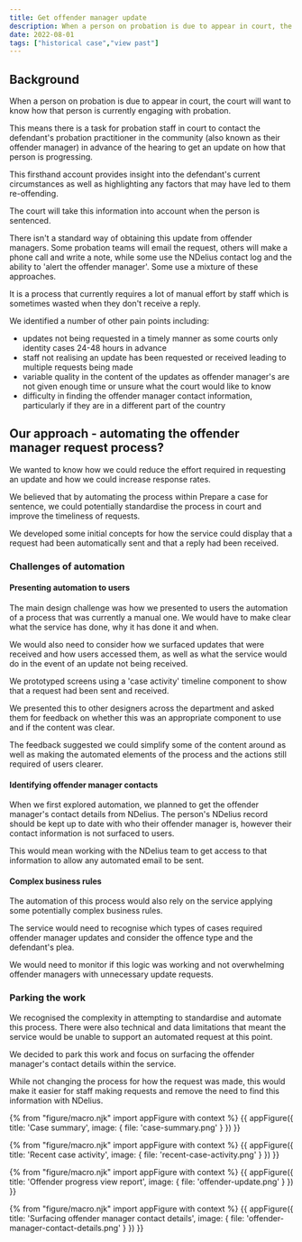 ```yaml
---
title: Get offender manager update
description: When a person on probation is due to appear in court, the court will want to know how that person is currently engaging with probation.
date: 2022-08-01
tags: ["historical case","view past"]
---
```


## Background
When a person on probation is due to appear in court, the court will want to know how that person is currently engaging with probation.

This means there is a task for probation staff in court to contact the defendant's probation practitioner in the community (also known as their offender manager) in advance of the hearing to get an update on how that person is progressing.

This firsthand account provides insight into the defendant's current circumstances as well as highlighting any factors that may have led to them re-offending.

The court will take this information into account when the person is sentenced.

There isn't a standard way of obtaining this update from offender managers. Some probation teams will email the request, others will make a phone call and write a note, while some use the NDelius contact log and the ability to 'alert the offender manager'. Some use a mixture of these approaches.

It is a process that currently requires a lot of manual effort by staff which is sometimes wasted when they don't receive a reply.

We identified a number of other pain points including:
- updates not being requested in a timely manner as some courts only identity cases 24-48 hours in advance
- staff not realising an update has been requested or received leading to multiple requests being made
- variable quality in the content of the updates as offender manager's are not given enough time or unsure what the court would like to know
- difficulty in finding the offender manager contact information, particularly if they are in a different part of the country

## Our approach - automating the offender manager request process?
We wanted to know how we could reduce the effort required in requesting an update and how we could increase response rates.

We believed that by automating the process within Prepare a case for sentence, we could potentially standardise the process in court and improve the timeliness of requests.

We developed some initial concepts for how the service could display that a request had been automatically sent and that a reply had been received.

### Challenges of automation

#### Presenting automation to users
The main design challenge was how we presented to users the automation of a process that was currently a manual one. We would have to make clear what the service has done, why it has done it and when.

We would also need to consider how we surfaced updates that were received and how users accessed them, as well as what the service would do in the event of an update not being received.

We prototyped screens using a 'case activity' timeline component to show that a request had been sent and received.

We presented this to other designers across the department and asked them for feedback on whether this was an appropriate component to use and if the content was clear.

The feedback suggested we could simplify some of the content around as well as making the automated elements of the process and the actions still required of users clearer.

#### Identifying offender manager contacts
When we first explored automation, we planned to get the offender manager's contact details from NDelius. The person's NDelius record should be kept up to date with who their offender manager is, however their contact information is not surfaced to users.

This would mean working with the NDelius team to get access to that information to allow any automated email to be sent.

#### Complex business rules
The automation of this process would also rely on the service applying some potentially complex business rules.

The service would need to recognise which types of cases required offender manager updates and consider the offence type and the defendant's plea.

We would need to monitor if this logic was working and not overwhelming offender managers with unnecessary update requests.

### Parking the work
We recognised the complexity in attempting to standardise and automate this process. There were also technical and data limitations that meant the service would be unable to support an automated request at this point.

We decided to park this work and focus on surfacing the offender manager's contact details within the service.

While not changing the process for how the request was made, this would make it easier for staff making requests and remove the need to find this information with NDelius.

{% from "figure/macro.njk" import appFigure with context %}
{{ appFigure({
  title: 'Case summary',
  image: {
    file: 'case-summary.png'
  }
}) }}

{% from "figure/macro.njk" import appFigure with context %}
{{ appFigure({
  title: 'Recent case activity',
  image: {
    file: 'recent-case-activity.png'
  }
}) }}

{% from "figure/macro.njk" import appFigure with context %}
{{ appFigure({
  title: 'Offender progress view report',
  image: {
    file: 'offender-update.png'
  }
}) }}

{% from "figure/macro.njk" import appFigure with context %}
{{ appFigure({
  title: 'Surfacing offender manager contact details',
  image: {
    file: 'offender-manager-contact-details.png'
  }
}) }}

